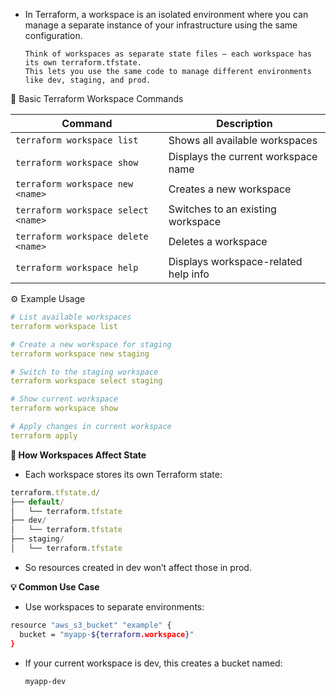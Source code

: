 - In Terraform, a workspace is an isolated environment where you can manage a separate instance of your infrastructure using the same configuration.

      Think of workspaces as separate state files — each workspace has its own terraform.tfstate.
      This lets you use the same code to manage different environments like dev, staging, and prod.

🧩 Basic Terraform Workspace Commands

| Command                             | Description                          |
| ----------------------------------- | ------------------------------------ |
| `terraform workspace list`          | Shows all available workspaces       |
| `terraform workspace show`          | Displays the current workspace name  |
| `terraform workspace new <name>`    | Creates a new workspace              |
| `terraform workspace select <name>` | Switches to an existing workspace    |
| `terraform workspace delete <name>` | Deletes a workspace                  |
| `terraform workspace help`          | Displays workspace-related help info |

⚙️ Example Usage
```yml
# List available workspaces
terraform workspace list

# Create a new workspace for staging
terraform workspace new staging

# Switch to the staging workspace
terraform workspace select staging

# Show current workspace
terraform workspace show

# Apply changes in current workspace
terraform apply
```

**🧠 How Workspaces Affect State**

- Each workspace stores its own Terraform state:
```js
terraform.tfstate.d/
├── default/
│   └── terraform.tfstate
├── dev/
│   └── terraform.tfstate
├── staging/
│   └── terraform.tfstate
```

- So resources created in dev won’t affect those in prod.

**💡 Common Use Case**

- Use workspaces to separate environments:

```bash
resource "aws_s3_bucket" "example" {
  bucket = "myapp-${terraform.workspace}"
}
```

- If your current workspace is dev, this creates a bucket named:

      myapp-dev